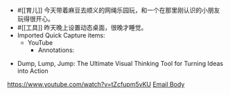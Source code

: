 - #[[育儿]] 今天带着麻豆去顺义的网绳乐园玩，和一个在那里刚认识的小朋友玩得很开心。
- #[[工具]] 昨天晚上设置动态桌面，很晚才睡觉。
- Imported Quick Capture items:
    - YouTube
        - Annotations:

* Dump, Lump, Jump: The Ultimate Visual Thinking Tool for Turning Ideas into Action



https://www.youtube.com/watch?v=tZcfupm5vKU [Email Body](https://files.todoist.com/YD1dg15UKgYlm-KJKAoB4JVQQ2J4fmh2mF4gI-8MpCmT7VY9Re4pLzaiOj_Azigk/by/21878347/as/file.html)
